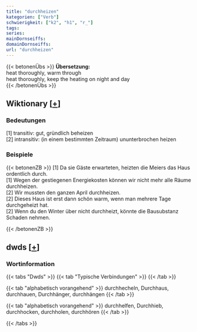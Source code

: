 ```yaml
---
title: "durchheizen"
kategorien: ["Verb"]
schwierigkeit: ["k2", "h1", "r_"]
tags:
series:
mainDornseiffs:
domainDornseiffs:
url: "durchheizen"
---
```


{{< betonenÜbs >}}
**Übersetzung:**  
heat thoroughly, warm through  
heat thoroughly, keep the heating on night and day  
{{< /betonenÜbs >}}

## Wiktionary [[+](https://de.wiktionary.org/wiki/durchheizen)]

### Bedeutungen
[1] transitiv: gut, gründlich beheizen  
[2] intransitiv: (in einem bestimmten Zeitraum) ununterbrochen heizen  

### Beispiele
{{< betonenZB >}}
[1] Da sie Gäste erwarteten, heizten die Meiers das Haus ordentlich durch.  
[1] Wegen der gestiegenen Energiekosten können wir nicht mehr alle Räume durchheizen.  
[2] Wir mussten den ganzen April durchheizen.  
[2] Dieses Haus ist erst dann schön warm, wenn man mehrere Tage durchgeheizt hat.  
[2] Wenn du den Winter über nicht durchheizt, könnte die Bausubstanz Schaden nehmen.  

{{< /betonenZB >}}


## dwds [[+](https://www.dwds.de/wb/durchheizen)]

### Wortinformation
{{< tabs "Dwds" >}}
{{< tab "Typische Verbindungen" >}}
{{< /tab >}}

{{< tab "alphabetisch vorangehend" >}}
durchhecheln, Durchhaus, durchhauen, Durchhänger, durchhängen
{{< /tab >}}

{{< tab "alphabetisch vorangehend" >}}
durchhelfen, Durchhieb, durchhocken, durchholen, durchhören
{{< /tab >}}

{{< /tabs >}}

